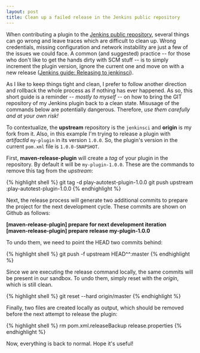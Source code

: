 ```yaml
---
layout: post
title: Clean up a failed release in the Jenkins public repository
---
```


When contributing a plugin to the [Jenkins public repository](https://github.com/jenkinsci), several things can go wrong and leave traces which are difficult to clean up. Wrong credentials, missing configuration and network instability are just a few of the issues we could face. A common (and suggested) practice -- for those who don't like to get the hands dirty with SCM stuff -- is to simply increment the plugin version, ignore the current one and move on with a new release ([Jenkins guide: Releasing to jenkinsci](https://wiki.jenkins-ci.org/display/JENKINS/Hosting+Plugins#HostingPlugins-Releasingtojenkinsci.org)).

As I like to keep things tight and clean, I prefer to follow another direction and rollback the whole process as if nothing has ever happened. As so, this short guide is a reminder -- *mostly to myself* -- on how to bring the GIT repository of my Jenkins plugin back to a clean state. Misusage of the commands below are potentially dangerous. Therefore, *use them carefully and at your own risk!*

To contextualize, the **upstream** repository is the `jenkinsci` and **origin** is my fork from it. Also, in this example I'm trying to release a plugin with *artifactId* `my-plugin` in its version `1.0.0`. So, the plugin's version in the current `pom.xml` file is `1.0.0-SNAPSHOT`.

First, **maven-release-plugin** will create a *tag* of your plugin in the repository. By default it will be `my-plugin-1.0.0`.
These are the commands to remove this tag from the *upstream*:

{% highlight shell %}
git tag -d play-autotest-plugin-1.0.0
git push upstream :play-autotest-plugin-1.0.0
{% endhighlight %}

Next, the release process will generate two additional commits to prepare the project for the next development cycle. These commits are shown on Github as follows:

**[maven-release-plugin] prepare for next development iteration**</br>
**[maven-release-plugin] prepare release my-plugin-1.0.0**

To undo them, we need to point the HEAD two commits behind:

{% highlight shell %}
git push -f upstream HEAD^^:master
{% endhighlight %}

Since we are executing the release command locally, the same commits will be present in our sandbox. To undo them, simply reset with the *origin*, which is still clean.

{% highlight shell %}
git reset --hard origin/master
{% endhighlight %}

Finally, two files are created locally as output, which should be removed before the next attempt to release the plugin:

{% highlight shell %}
rm pom.xml.releaseBackup release.properties
{% endhighlight %}

Now, everything is back to normal. Hope it's useful!